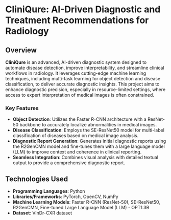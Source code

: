 # CliniQure: AI-Driven Diagnostic and Treatment Recommendations for Radiology

## Overview

**CliniQure** is an advanced, AI-driven diagnostic system designed to automate disease detection, improve interpretability, and streamline clinical workflows in radiology. It leverages cutting-edge machine learning techniques, including multi-task learning for object detection and disease classification, to deliver accurate diagnostic insights. This project aims to enhance diagnostic precision, especially in resource-limited settings, where access to expert interpretation of medical images is often constrained.

### Key Features
- **Object Detection**: Utilizes the Faster R-CNN architecture with a ResNet-50 backbone to accurately localize abnormalities in medical images.
- **Disease Classification**: Employs the SE-ResNet50 model for multi-label classification of diseases based on medical image analysis.
- **Diagnostic Report Generation**: Generates initial diagnostic reports using the R2GenCMN model and fine-tunes them with a large language model (LLM) to improve context and coherence in clinical reporting.
- **Seamless Integration**: Combines visual analysis with detailed textual output to provide a comprehensive diagnostic report.

## Technologies Used
- **Programming Languages**: Python
- **Libraries/Frameworks**: PyTorch, OpenCV, NumPy
- **Machine Learning Models**: Faster R-CNN (ResNet-50), SE-ResNet50, R2GenCMN, Fine-tuned Large Language Model (LLM) - OPT1.3B
- **Dataset**: VinDr-CXR dataset
  
